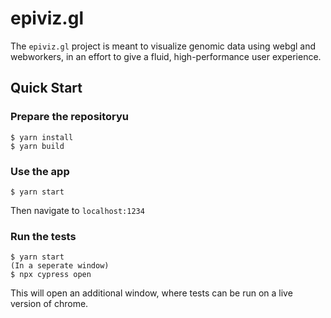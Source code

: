 # epiviz.gl

The `epiviz.gl` project is meant to visualize genomic data using webgl and webworkers, in an effort to give a fluid, high-performance user experience.

## Quick Start

### Prepare the repositoryu

```
$ yarn install
$ yarn build
```

### Use the app

```
$ yarn start
```

Then navigate to `localhost:1234`

### Run the tests

```
$ yarn start
(In a seperate window)
$ npx cypress open
```

This will open an additional window, where tests can be run on a live version of chrome.
